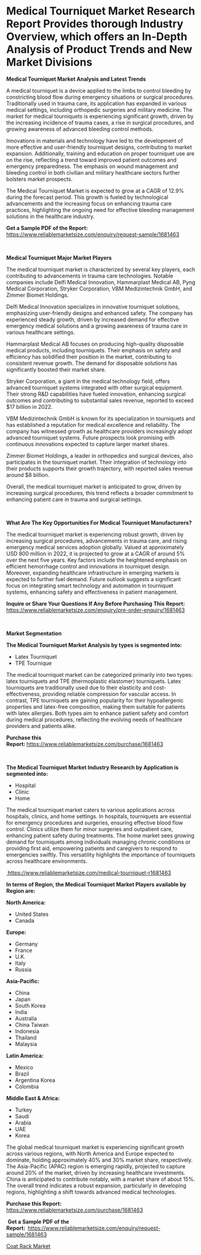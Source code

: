 <p><h1>Medical Tourniquet Market Research Report Provides thorough Industry Overview, which offers an In-Depth Analysis of Product Trends and New Market Divisions</h1></p><p><strong>Medical Tourniquet Market Analysis and Latest Trends</strong></p>
<p><p>A medical tourniquet is a device applied to the limbs to control bleeding by constricting blood flow during emergency situations or surgical procedures. Traditionally used in trauma care, its application has expanded in various medical settings, including orthopedic surgeries and military medicine. The market for medical tourniquets is experiencing significant growth, driven by the increasing incidence of trauma cases, a rise in surgical procedures, and growing awareness of advanced bleeding control methods.</p><p>Innovations in materials and technology have led to the development of more effective and user-friendly tourniquet designs, contributing to market expansion. Additionally, training and education on proper tourniquet use are on the rise, reflecting a trend toward improved patient outcomes and emergency preparedness. The emphasis on wound management and bleeding control in both civilian and military healthcare sectors further bolsters market prospects.</p><p>The Medical Tourniquet Market is expected to grow at a CAGR of 12.9% during the forecast period. This growth is fueled by technological advancements and the increasing focus on enhancing trauma care practices, highlighting the ongoing need for effective bleeding management solutions in the healthcare industry.</p></p>
<p><strong>Get a Sample PDF of the Report:&nbsp;</strong> <a href="https://www.reliablemarketsize.com/enquiry/request-sample/1681463?utm_campaign=3365&utm_medium=2&utm_source=Github&utm_content=ia&utm_term=24032025&utm_id=medical-tourniquet">https://www.reliablemarketsize.com/enquiry/request-sample/1681463</a></p>
<p>&nbsp;</p>
<p><strong>Medical Tourniquet Major Market Players</strong></p>
<p><p>The medical tourniquet market is characterized by several key players, each contributing to advancements in trauma care technologies. Notable companies include Delfi Medical Innovation, Hammarplast Medical AB, Pyng Medical Corporation, Stryker Corporation, VBM Medizintechnik GmbH, and Zimmer Biomet Holdings.</p><p>Delfi Medical Innovation specializes in innovative tourniquet solutions, emphasizing user-friendly designs and enhanced safety. The company has experienced steady growth, driven by increased demand for effective emergency medical solutions and a growing awareness of trauma care in various healthcare settings.</p><p>Hammarplast Medical AB focuses on producing high-quality disposable medical products, including tourniquets. Their emphasis on safety and efficiency has solidified their position in the market, contributing to consistent revenue growth. The demand for disposable solutions has significantly boosted their market share.</p><p>Stryker Corporation, a giant in the medical technology field, offers advanced tourniquet systems integrated with other surgical equipment. Their strong R&D capabilities have fueled innovation, enhancing surgical outcomes and contributing to substantial sales revenue, reported to exceed $17 billion in 2022.</p><p>VBM Medizintechnik GmbH is known for its specialization in tourniquets and has established a reputation for medical excellence and reliability. The company has witnessed growth as healthcare providers increasingly adopt advanced tourniquet systems. Future prospects look promising with continuous innovations expected to capture larger market shares.</p><p>Zimmer Biomet Holdings, a leader in orthopedics and surgical devices, also participates in the tourniquet market. Their integration of technology into their products supports their growth trajectory, with reported sales revenue around $8 billion.</p><p>Overall, the medical tourniquet market is anticipated to grow, driven by increasing surgical procedures, this trend reflects a broader commitment to enhancing patient care in trauma and surgical settings.</p></p>
<p>&nbsp;</p>
<p><strong>What Are The Key Opportunities For Medical Tourniquet Manufacturers?</strong></p>
<p><p>The medical tourniquet market is experiencing robust growth, driven by increasing surgical procedures, advancements in trauma care, and rising emergency medical services adoption globally. Valued at approximately USD 800 million in 2022, it is projected to grow at a CAGR of around 5% over the next five years. Key factors include the heightened emphasis on efficient hemorrhage control and innovations in tourniquet design. Moreover, expanding healthcare infrastructure in emerging markets is expected to further fuel demand. Future outlook suggests a significant focus on integrating smart technology and automation in tourniquet systems, enhancing safety and effectiveness in patient management.</p></p>
<p><strong>Inquire or Share Your Questions If Any Before Purchasing This Report:</strong> <a href="https://www.reliablemarketsize.com/enquiry/pre-order-enquiry/1681463?utm_campaign=3365&utm_medium=2&utm_source=Github&utm_content=ia&utm_term=24032025&utm_id=medical-tourniquet">https://www.reliablemarketsize.com/enquiry/pre-order-enquiry/1681463</a></p>
<p>&nbsp;</p>
<p><strong>Market Segmentation</strong></p>
<p><strong>The Medical Tourniquet Market Analysis by types is segmented into:</strong></p>
<p><ul><li>Latex Tourniquet</li><li>TPE Tournique</li></ul></p>
<p><p>The medical tourniquet market can be categorized primarily into two types: latex tourniquets and TPE (thermoplastic elastomer) tourniquets. Latex tourniquets are traditionally used due to their elasticity and cost-effectiveness, providing reliable compression for vascular access. In contrast, TPE tourniquets are gaining popularity for their hypoallergenic properties and latex-free composition, making them suitable for patients with latex allergies. Both types aim to enhance patient safety and comfort during medical procedures, reflecting the evolving needs of healthcare providers and patients alike.</p></p>
<p><strong>Purchase this Report:&nbsp;</strong><a href="https://www.reliablemarketsize.com/purchase/1681463?utm_campaign=3365&utm_medium=2&utm_source=Github&utm_content=ia&utm_term=24032025&utm_id=medical-tourniquet">https://www.reliablemarketsize.com/purchase/1681463</a></p>
<p>&nbsp;</p>
<p><strong>The Medical Tourniquet Market Industry Research by Application is segmented into:</strong></p>
<p><ul><li>Hospital</li><li>Clinic</li><li>Home</li></ul></p>
<p><p>The medical tourniquet market caters to various applications across hospitals, clinics, and home settings. In hospitals, tourniquets are essential for emergency procedures and surgeries, ensuring effective blood flow control. Clinics utilize them for minor surgeries and outpatient care, enhancing patient safety during treatments. The home market sees growing demand for tourniquets among individuals managing chronic conditions or providing first aid, empowering patients and caregivers to respond to emergencies swiftly. This versatility highlights the importance of tourniquets across healthcare environments.</p></p>
<p><a href="https://www.reliablemarketsize.com/medical-tourniquet-r1681463?utm_campaign=3365&utm_medium=2&utm_source=Github&utm_content=ia&utm_term=24032025&utm_id=medical-tourniquet">&nbsp;https://www.reliablemarketsize.com/medical-tourniquet-r1681463</a></p>
<p><strong>In terms of Region, the Medical Tourniquet Market Players available by Region are:</strong></p>
<p>
    <p> <strong> North America: </strong>
        <ul>
            <li>United States</li>
            <li>Canada</li>
        </ul>
        </p> 
    <p> <strong> Europe: </strong>
        <ul>
            <li>Germany</li>
            <li>France</li>
            <li>U.K.</li>
            <li>Italy</li>
            <li>Russia</li>
        </ul>
        </p> 
    <p> <strong> Asia-Pacific: </strong>
        <ul>
            <li>China</li>
            <li>Japan</li>
            <li>South Korea</li>
            <li>India</li>
            <li>Australia</li>
            <li>China Taiwan</li>
            <li>Indonesia</li>
            <li>Thailand</li>
            <li>Malaysia</li>
        </ul>
        </p> 
    <p> <strong> Latin America: </strong>
        <ul>
            <li>Mexico</li>
            <li>Brazil</li>
            <li>Argentina Korea</li>
            <li>Colombia</li>
        </ul>
        </p> 
    <p> <strong> Middle East & Africa: </strong>
        <ul>
            <li>Turkey</li>
            <li>Saudi</li>
            <li>Arabia</li>
            <li>UAE</li>
            <li>Korea</li>
        </ul>
    </p>
    </p>
<p><p>The global medical tourniquet market is experiencing significant growth across various regions, with North America and Europe expected to dominate, holding approximately 40% and 30% market share, respectively. The Asia-Pacific (APAC) region is emerging rapidly, projected to capture around 20% of the market, driven by increasing healthcare investments. China is anticipated to contribute notably, with a market share of about 15%. The overall trend indicates a robust expansion, particularly in developing regions, highlighting a shift towards advanced medical technologies.</p></p>
<p><strong>Purchase this Report: </strong><a href="https://www.reliablemarketsize.com/purchase/1681463?utm_campaign=3365&utm_medium=2&utm_source=Github&utm_content=ia&utm_term=24032025&utm_id=medical-tourniquet">https://www.reliablemarketsize.com/purchase/1681463</a></p>
<p>&nbsp;<strong>Get a Sample PDF of the Report:&nbsp;&nbsp;</strong><a href="https://www.reliablemarketsize.com/enquiry/request-sample/1681463?utm_campaign=3365&utm_medium=2&utm_source=Github&utm_content=ia&utm_term=24032025&utm_id=medical-tourniquet">https://www.reliablemarketsize.com/enquiry/request-sample/1681463</a></p>
<p><strong></strong></p>
<p><p><a href="https://github.com/bufkamaiahi7/Market-Research-Report-List-1/blob/main/coat-rack-market.md?utm_campaign=3365&utm_medium=2&utm_source=Github&utm_content=ia&utm_term=24032025&utm_id=medical-tourniquet">Coat Rack Market</a></p></p>